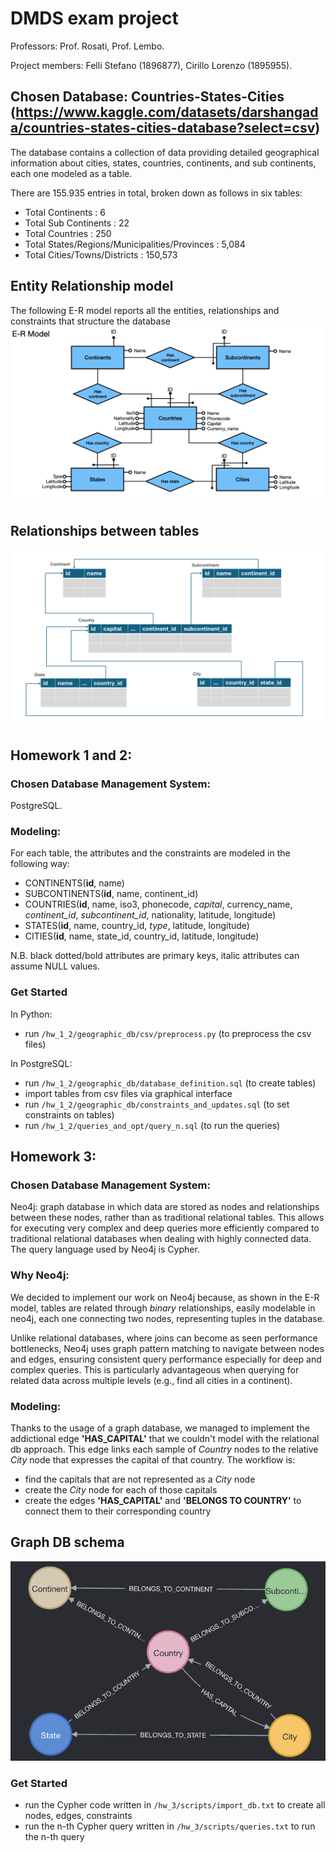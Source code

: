 # DMDS exam project
Professors: Prof. Rosati, Prof. Lembo.

Project members: Felli Stefano (1896877), Cirillo Lorenzo (1895955).

## Chosen Database: Countries-States-Cities (https://www.kaggle.com/datasets/darshangada/countries-states-cities-database?select=csv)
The database contains a collection of data providing detailed geographical information about cities, states, countries, continents, and sub continents, each one modeled as a table. 

There are 155.935 entries in total, broken down as follows in six tables:
* Total Continents : 6
* Total Sub Continents : 22
* Total Countries : 250
* Total States/Regions/Municipalities/Provinces : 5,084
* Total Cities/Towns/Districts : 150,573

## Entity Relationship model
The following E-R model reports all the entities, relationships and constraints that structure the database
![Conceptual Schema](hw_1_2/Images/ER_Model.jpeg)

## Relationships between tables
![Relationships schema](hw_1_2/Images/relational_db.png)

## Homework 1 and 2:

### Chosen Database Management System: 
PostgreSQL.

### Modeling: 
For each table, the attributes and the constraints are modeled in the following way:
* CONTINENTS(__id__, name)
* SUBCONTINENTS(__id__, name, continent_id)
* COUNTRIES(__id__, name, iso3, phonecode, *capital*, currency_name, *continent_id*, *subcontinent_id*, nationality, latitude, longitude)
* STATES(__id__, name, country_id, *type*, latitude, longitude)
* CITIES(__id__, name, state_id, country_id, latitude, longitude)

N.B. black dotted/bold attributes are primary keys, italic attributes can assume NULL values.

### Get Started
In Python:
* run ```/hw_1_2/geographic_db/csv/preprocess.py``` (to preprocess the csv files)

In PostgreSQL:
* run ```/hw_1_2/geographic_db/database_definition.sql``` (to create tables)
* import tables from csv files via graphical interface
* run ```/hw_1_2/geographic_db/constraints_and_updates.sql``` (to set constraints on tables)
* run ```/hw_1_2/queries_and_opt/query_n.sql``` (to run the queries)

## Homework 3:

### Chosen Database Management System: 
Neo4j: graph database in which data are stored as nodes and relationships between these nodes, rather than as traditional relational tables. This allows for executing very complex and deep queries more efficiently compared to traditional relational databases when dealing with highly connected data. The query language used by Neo4j is Cypher.



### Why Neo4j:
We decided to implement our work on Neo4j because, as shown in the E-R model, tables are related through *binary* relationships, easily modelable in neo4j, each one connecting two nodes, representing tuples in the database.

Unlike relational databases, where joins can become as seen performance bottlenecks, Neo4j uses graph pattern matching to navigate between nodes and edges, ensuring consistent query performance especially for deep and complex queries. This is particularly advantageous when querying for related data across multiple levels (e.g., find all cities in a continent).

### Modeling: 
Thanks to the usage of a graph database, we managed to implement the addictional edge __'HAS_CAPITAL'__ that we couldn't model with the relational db approach. This edge links each sample of *Country* nodes to the relative *City* node that expresses the capital of that country.
The workflow is:
- find the capitals that are not represented as a *City* node
- create the *City* node for each of those capitals
- create the edges __'HAS_CAPITAL'__ and __'BELONGS TO COUNTRY'__ to connect them to their corresponding country

## Graph DB schema
![NoSQL Model](hw_3/images/NoSQL_Model.png)

### Get Started
* run the Cypher code written in ```/hw_3/scripts/import_db.txt``` to create all nodes, edges, constraints
* run the n-th Cypher query written in ```/hw_3/scripts/queries.txt``` to run the n-th query
